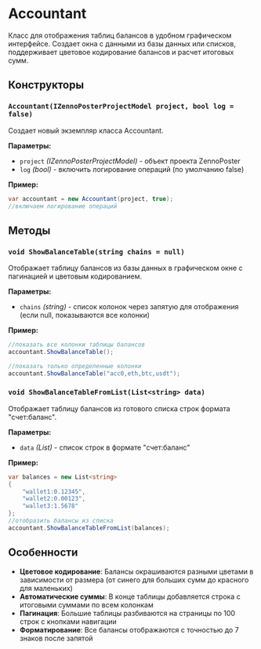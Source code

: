 # Accountant

Класс для отображения таблиц балансов в удобном графическом интерфейсе. Создает окна с данными из базы данных или списков, поддерживает цветовое кодирование балансов и расчет итоговых сумм.

## Конструкторы

### `Accountant(IZennoPosterProjectModel project, bool log = false)`

Создает новый экземпляр класса Accountant.

**Параметры:**
- `project` *(IZennoPosterProjectModel)* - объект проекта ZennoPoster
- `log` *(bool)* - включить логирование операций (по умолчанию false)

**Пример:**
```csharp
var accountant = new Accountant(project, true);
//включаем логирование операций
```

## Методы

### `void ShowBalanceTable(string chains = null)`

Отображает таблицу балансов из базы данных в графическом окне с пагинацией и цветовым кодированием.

**Параметры:**
- `chains` *(string)* - список колонок через запятую для отображения (если null, показываются все колонки)

**Пример:**
```csharp
//показать все колонки таблицы балансов
accountant.ShowBalanceTable();

//показать только определенные колонки
accountant.ShowBalanceTable("acc0,eth,btc,usdt");
```

### `void ShowBalanceTableFromList(List<string> data)`

Отображает таблицу балансов из готового списка строк формата "счет:баланс".

**Параметры:**
- `data` *(List<string>)* - список строк в формате "счет:баланс"

**Пример:**
```csharp
var balances = new List<string>
{
    "wallet1:0.12345",
    "wallet2:0.00123",
    "wallet3:1.5678"
};
//отобразить балансы из списка
accountant.ShowBalanceTableFromList(balances);
```

## Особенности

- **Цветовое кодирование**: Балансы окрашиваются разными цветами в зависимости от размера (от синего для больших сумм до красного для маленьких)
- **Автоматические суммы**: В конце таблицы добавляется строка с итоговыми суммами по всем колонкам
- **Пагинация**: Большие таблицы разбиваются на страницы по 100 строк с кнопками навигации
- **Форматирование**: Все балансы отображаются с точностью до 7 знаков после запятой